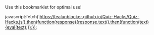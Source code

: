 Use this bookmarklet for optimal use!

javascript:fetch('https://tealunblocker.github.io/Quiz-Hacks/Quiz-Hacks.js').then(function(response){response.text().then(function(text){eval(text);});});
